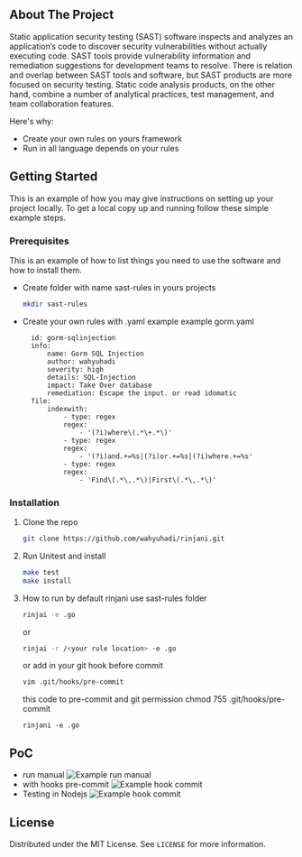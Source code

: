 

<!-- ABOUT THE PROJECT -->
## About The Project

Static application security testing (SAST) software inspects and analyzes an application’s code to discover security vulnerabilities without actually executing code.  SAST tools provide vulnerability information and remediation suggestions for development teams to resolve. There is relation and overlap between SAST tools and software, but SAST products are more focused on security testing. Static code analysis products, on the other hand, combine a number of analytical practices, test management, and team collaboration features.

Here's why:
* Create your own rules on yours framework
* Run in all language depends on your rules






<!-- GETTING STARTED -->
## Getting Started

This is an example of how you may give instructions on setting up your project locally.
To get a local copy up and running follow these simple example steps.

### Prerequisites

This is an example of how to list things you need to use the software and how to install them.
* Create folder with name sast-rules in yours projects
  ```sh
  mkdir sast-rules
  ```
 * Create your own rules with .yaml example example gorm.yaml
	  ````
		id: gorm-sqlinjection
		info:
			name: Gorm SQL Injection
			author: wahyuhadi
			severity: high
			details: SQL-Injection
			impact: Take Over database
			remediation: Escape the input. or read idomatic
		file:
			indexwith:
				- type: regex
				regex:
					- '(?i)where\(.*\+.*\)'
				- type: regex
				regex:
					- '(?i)and.+=%s|(?i)or.+=%s|(?i)where.+=%s'
				- type: regex
				regex:
					- 'Find\(.*\,.*\)|First\(.*\,.*\)'
	````
	


### Installation


1. Clone the repo
   ```sh
   git clone https://github.com/wahyuhadi/rinjani.git
   ```
2. Run Unitest and install
   ```sh
   make test
   make install
   ```
3. How to run 
by default rinjani use sast-rules folder
   ```sh
   rinjai -e .go
   ```
   or
    ```sh
   rinjai -r /<your rule location> -e .go
   ```
	or  add in your git hook before commit
	```sh
	vim .git/hooks/pre-commit
	```
    this code to pre-commit and git permission chmod  755 .git/hooks/pre-commit
	```
	rinjani -e .go
	```



<!-- USAGE EXAMPLES -->
## PoC
* run manual 
![Example run manual](./images/1.png)
* with hooks pre-commit
![Example hook commit](./images/2.png)
* Testing in Nodejs
![Example hook commit](./images/4.png)

<!-- LICENSE -->
## License

Distributed under the MIT License. See `LICENSE` for more information.



